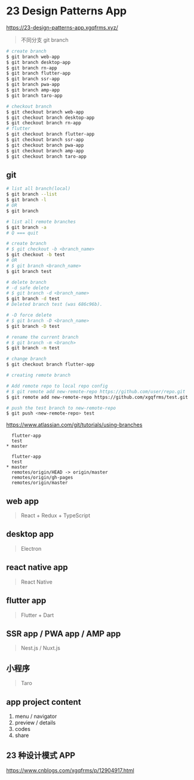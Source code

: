 # 23 Design Patterns App

https://23-design-patterns-app.xgqfrms.xyz/

> 不同分支 git branch

```sh
# create branch
$ git branch web-app
$ git branch desktop-app
$ git branch rn-app
$ git branch flutter-app
$ git branch ssr-app
$ git branch pwa-app
$ git branch amp-app
$ git branch taro-app

# checkout branch
$ git checkout branch web-app
$ git checkout branch desktop-app
$ git checkout branch rn-app
# flutter
$ git checkout branch flutter-app
$ git checkout branch ssr-app
$ git checkout branch pwa-app
$ git checkout branch amp-app
$ git checkout branch taro-app


```

## git

```sh
# list all branch(local)
$ git branch --list
$ git branch -l
# OR
$ git branch

# list all remote branches
$ git branch -a
# Q === quit

# create branch
# $ git checkout -b <branch_name>
$ git checkout -b test
# OR
# $ git branch <branch_name>
$ git branch test

# delete branch
# -d safe delete
# $ git branch -d <branch_name>
$ git branch -d test
# Deleted branch test (was 686c96b).

# -D force delete
# $ git branch -D <branch_name>
$ git branch -D test

# rename the current branch
# $ git branch -m <branch>
$ git branch -m test

# change branch
$ git checkout branch flutter-app

```

```sh
# creating remote branch

# Add remote repo to local repo config
# $ git remote add new-remote-repo https://github.com/user/repo.git
$ git remote add new-remote-repo https://github.com/xgqfrms/test.git

# push the test branch to new-remote-repo
$ git push <new-remote-repo> test

```

https://www.atlassian.com/git/tutorials/using-branches

```code
  flutter-app
  test
* master

```

```code
  flutter-app
  test
* master
  remotes/origin/HEAD -> origin/master
  remotes/origin/gh-pages
  remotes/origin/master

```
## web app

> React + Redux + TypeScript

## desktop app

> Electron

## react native app

> React Native

## flutter app

> Flutter + Dart

## SSR app / PWA app / AMP app

> Nest.js / Nuxt.js

## 小程序

> Taro

## app project content

1. menu / navigator
2. preview / details
3. codes
4. share

## 23 种设计模式 APP

https://www.cnblogs.com/xgqfrms/p/12904917.html

